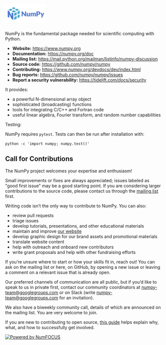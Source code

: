 # <img alt="NumPy" src="/branding/logo/primary/numpylogo.svg" height="60">

NumPy is the fundamental package needed for scientific computing with Python.

- **Website:** https://www.numpy.org
- **Documentation:** https://numpy.org/doc
- **Mailing list:** https://mail.python.org/mailman/listinfo/numpy-discussion
- **Source code:** https://github.com/numpy/numpy
- **Contributing:** https://www.numpy.org/devdocs/dev/index.html
- **Bug reports:** https://github.com/numpy/numpy/issues
- **Report a security vulnerability:** https://tidelift.com/docs/security

It provides:

- a powerful N-dimensional array object
- sophisticated (broadcasting) functions
- tools for integrating C/C++ and Fortran code
- useful linear algebra, Fourier transform, and random number capabilities

Testing:

NumPy requires `pytest`.  Tests can then be run after installation with:

    python -c 'import numpy; numpy.test()'


Call for Contributions
----------------------

The NumPy project welcomes your expertise and enthusiasm!

Small improvements or fixes are always appreciated; issues labeled as "good
first issue" may be a good starting point. If you are considering larger
contributions to the source code, please contact us through the [mailing
list](https://mail.python.org/mailman/listinfo/numpy-discussion) first. 

Writing code isn’t the only way to contribute to NumPy. You can also: 
- review pull requests
- triage issues
- develop tutorials, presentations, and other educational materials
- maintain and improve [our website](https://github.com/numpy/numpy.org)
- develop graphic design for our brand assets and promotional materials
- translate website content
- help with outreach and onboard new contributors
- write grant proposals and help with other fundraising efforts

If you’re unsure where to start or how your skills fit in, reach out! You can
ask on the mailing list or here, on GitHub, by opening a new issue or leaving a
comment on a relevant issue that is already open.

Our preferred channels of communication are all public, but if you’d like to
speak to us in private first, contact our community coordinators at
numpy-team@googlegroups.com or on Slack (write numpy-team@googlegroups.com for
an invitation).

We also have a biweekly community call, details of which are announced on the
mailing list. You are very welcome to join. 

If you are new to contributing to open source, [this
guide](https://opensource.guide/how-to-contribute/) helps explain why, what,
and how to successfully get involved.



[![Powered by NumFOCUS](https://img.shields.io/badge/powered%20by-NumFOCUS-orange.svg?style=flat&colorA=E1523D&colorB=007D8A)](https://numfocus.org)
